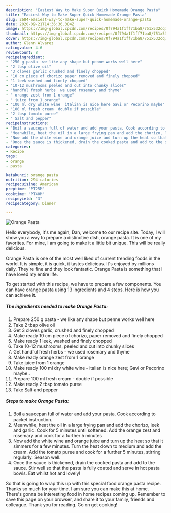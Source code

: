 ```yaml
---
description: "Easiest Way to Make Super Quick Homemade Orange Pasta"
title: "Easiest Way to Make Super Quick Homemade Orange Pasta"
slug: 2684-easiest-way-to-make-super-quick-homemade-orange-pasta
date: 2020-09-21T14:36:36.384Z
image: https://img-global.cpcdn.com/recipes/0f794a1f1ff71ba8/751x532cq70/orange-pasta-recipe-main-photo.jpg
thumbnail: https://img-global.cpcdn.com/recipes/0f794a1f1ff71ba8/751x532cq70/orange-pasta-recipe-main-photo.jpg
cover: https://img-global.cpcdn.com/recipes/0f794a1f1ff71ba8/751x532cq70/orange-pasta-recipe-main-photo.jpg
author: Glenn Alvarez
ratingvalue: 4.6
reviewcount: 8
recipeingredient:
- "250 g pasta  we like any shape but penne works well here"
- "2 tbsp olive oil"
- "3 cloves garlic crushed and finely chopped"
- "10 cm piece of chorizo paper removed and finely chopped"
- "1 leek washed and finely chopped"
- "10-12 mushrooms peeled and cut into chunky slices"
- "handful fresh herbs  we used rosemary and thyme"
- " orange zest from 1 orange"
- " juice from 1 orange"
- "100 ml dry white wine  italian is nice here Gavi or Pecorino maybe"
- "100 ml fresh cream  double if possible"
- "2 tbsp tomato puree"
- " Salt and pepper"
recipeinstructions:
- "Boil a saucepan full of water and add your pasta. Cook according to packet instruction."
- "Meanwhile, heat the oil in a large frying pan and add the chorizo, leek and garlic. Cook for 5 minutes until softened. Add the orange zest and rosemary and cook for a further 5 minutes"
- "Now add the white wine and orange juice and turn up the heat so that it simmers for a few minutes. Turn the heat down to medium and add the cream. Add the tomato puree and cook for a further 5 minutes, stirring regularly. Season well."
- "Once the sauce is thickened, drain the cooked pasta and add to the sauce. Stir well so that the pasta is fully coated and serve in hot pasta bowls. Eat whilst hot and lovely!"
categories:
- Recipe
tags:
- orange
- pasta

katakunci: orange pasta 
nutrition: 294 calories
recipecuisine: American
preptime: "PT25M"
cooktime: "PT40M"
recipeyield: "3"
recipecategory: Dinner

---
```



![Orange Pasta](https://img-global.cpcdn.com/recipes/0f794a1f1ff71ba8/751x532cq70/orange-pasta-recipe-main-photo.jpg)

Hello everybody, it's me again, Dan, welcome to our recipe site. Today, I will show you a way to prepare a distinctive dish, orange pasta. It is one of my favorites. For mine, I am going to make it a little bit unique. This will be really delicious.

Orange Pasta is one of the most well liked of current trending foods in the world. It is simple, it is quick, it tastes delicious. It's enjoyed by millions daily. They're fine and they look fantastic. Orange Pasta is something that I have loved my entire life.




To get started with this recipe, we have to prepare a few components. You can have orange pasta using 13 ingredients and 4 steps. Here is how you can achieve it.

<!--inarticleads1-->

##### The ingredients needed to make Orange Pasta:

1. Prepare 250 g pasta - we like any shape but penne works well here
1. Take 2 tbsp olive oil
1. Get 3 cloves garlic, crushed and finely chopped
1. Make ready 10 cm piece of chorizo, paper removed and finely chopped
1. Make ready 1 leek, washed and finely chopped
1. Take 10-12 mushrooms, peeled and cut into chunky slices
1. Get handful fresh herbs - we used rosemary and thyme
1. Make ready  orange zest from 1 orange
1. Take  juice from 1 orange
1. Make ready 100 ml dry white wine - italian is nice here; Gavi or Pecorino maybe..
1. Prepare 100 ml fresh cream - double if possible
1. Make ready 2 tbsp tomato puree
1. Take  Salt and pepper




<!--inarticleads2-->

##### Steps to make Orange Pasta:

1. Boil a saucepan full of water and add your pasta. Cook according to packet instruction.
1. Meanwhile, heat the oil in a large frying pan and add the chorizo, leek and garlic. Cook for 5 minutes until softened. Add the orange zest and rosemary and cook for a further 5 minutes
1. Now add the white wine and orange juice and turn up the heat so that it simmers for a few minutes. Turn the heat down to medium and add the cream. Add the tomato puree and cook for a further 5 minutes, stirring regularly. Season well.
1. Once the sauce is thickened, drain the cooked pasta and add to the sauce. Stir well so that the pasta is fully coated and serve in hot pasta bowls. Eat whilst hot and lovely!




So that is going to wrap this up with this special food orange pasta recipe. Thanks so much for your time. I am sure you can make this at home. There's gonna be interesting food in home recipes coming up. Remember to save this page on your browser, and share it to your family, friends and colleague. Thank you for reading. Go on get cooking!
